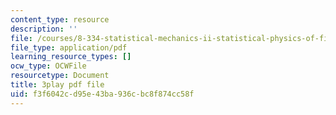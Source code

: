 ```yaml
---
content_type: resource
description: ''
file: /courses/8-334-statistical-mechanics-ii-statistical-physics-of-fields-spring-2014/f3f6042cd95e43ba936cbc8f874cc58f_00PK6cUCbnU.pdf
file_type: application/pdf
learning_resource_types: []
ocw_type: OCWFile
resourcetype: Document
title: 3play pdf file
uid: f3f6042c-d95e-43ba-936c-bc8f874cc58f
---
```

